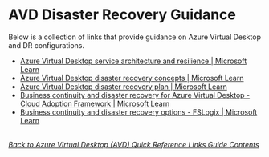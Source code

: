 # AVD Disaster Recovery Guidance
Below is a collection of links that provide guidance on Azure Virtual Desktop and DR configurations.

- [Azure Virtual Desktop service architecture and resilience | Microsoft Learn](https://learn.microsoft.com/en-us/azure/virtual-desktop/service-architecture-resilience)
- [Azure Virtual Desktop disaster recovery concepts | Microsoft Learn](https://learn.microsoft.com/en-us/azure/virtual-desktop/disaster-recovery-concepts)
- [Azure Virtual Desktop disaster recovery plan | Microsoft Learn](https://learn.microsoft.com/en-us/azure/virtual-desktop/disaster-recovery)
- [Business continuity and disaster recovery for Azure Virtual Desktop - Cloud Adoption Framework | Microsoft Learn](https://learn.microsoft.com/en-us/azure/cloud-adoption-framework/scenarios/azure-virtual-desktop/eslz-business-continuity-and-disaster-recovery)
- [Business continuity and disaster recovery options - FSLogix | Microsoft Learn](https://learn.microsoft.com/en-us/fslogix/concepts-container-recovery-business-continuity)

\
[*Back to Azure Virtual Desktop (AVD) Quick Reference Links Guide Contents*](https://github.com/chrismihm-ms/AVDQuickLinks/blob/main/README.md#azure-virtual-desktop-avd-quick-reference-links)